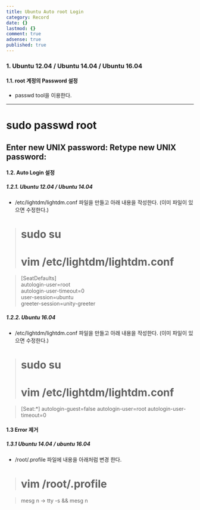 ```yaml
---
title: Ubuntu Auto root Login
category: Record
date: {}
lastmod: {}
comment: true
adsense: true
published: true
---
```


### 1. Ubuntu 12.04 / Ubuntu 14.04 / Ubuntu 16.04

#### 1.1. root 계정의 Password 설정

* passwd tool을 이용한다.
---
# sudo passwd root
Enter new UNIX password:
Retype new UNIX password:
---

#### 1.2. Auto Login 설정

##### 1.2.1. Ubuntu 12.04 / Ubuntu 14.04

* /etc/lightdm/lightdm.conf 파일을 만들고 아래 내용을 작성한다. (이미 파일이 있으면 수정한다.)

> # sudo su <br>
> # vim /etc/lightdm/lightdm.conf 

> [SeatDefaults] <br>
> autologin-user=root <br>
> autologin-user-timeout=0 <br>
> user-session=ubuntu <br>
> greeter-session=unity-greeter

##### 1.2.2. Ubuntu 16.04

* /etc/lightdm/lightdm.conf 파일을 만들고 아래 내용을 작성한다. (이미 파일이 있으면 수정한다.)

> # sudo su <br>
> # vim /etc/lightdm/lightdm.conf

> [Seat:*]
> autologin-guest=false
> autologin-user=root
> autologin-user-timeout=0

#### 1.3 Error 제거

##### 1.3.1 Ubuntu 14.04 / ubuntu 16.04

* /root/.profile 파일에 내용을 아래처럼 변경 한다.

> # vim /root/.profile

> mesg n -> tty -s && mesg n
